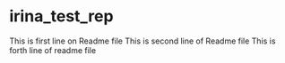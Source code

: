 # irina_test_rep
This is first line on Readme file
This is second line of Readme file
This is forth line of readme file